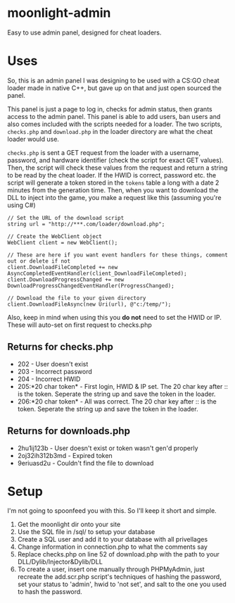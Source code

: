# moonlight-admin
Easy to use admin panel, designed for cheat loaders.

# Uses
So, this is an admin panel I was designing to be used with a CS:GO cheat loader made in native C++, but gave up on that and just open sourced the panel. 

This panel is just a page to log in, checks for admin status, then grants access to the admin panel. This panel is able to add users, ban users and also comes included with the scripts needed for a loader. The two scripts, `checks.php` and `download.php` in the loader directory are what the cheat loader would use.

`checks.php` is sent a GET request from the loader with a username, password, and hardware identifier (check the script for exact GET values). Then, the script will check these values from the request and return a string to be read by the cheat loader. If the HWID is correct, password etc. the script will generate a token stored in the `tokens` table a long with a date 2 minutes from the generation time. Then, when you want to download the DLL to inject into the game, you make a request like this (assuming you're using C#)

```
// Set the URL of the download script
string url = "http://***.com/loader/download.php";

// Create the WebClient object
WebClient client = new WebClient();

// These are here if you want event handlers for these things, comment out or delete if not
client.DownloadFileCompleted += new AsyncCompletedEventHandler(client_DownloadFileCompleted);
client.DownloadProgressChanged += new DownloadProgressChangedEventHandler(ProgressChanged);

// Download the file to your given directory
client.DownloadFileAsync(new Uri(url), @"c:/temp/");
```

Also, keep in mind when using this you <b>do not</b> need to set the HWID or IP. These will auto-set on first request to checks.php

## Returns for checks.php
<ul>
  <li>202 - User doesn't exist</li>
  <li>203 - Incorrect password</li>
  <li>204 - Incorrect HWID</li>
  <li>205:*20 char token* - First login, HWID & IP set. The 20 char key after :: is the token. Seperate the string up and save the token in the loader.</li>
  <li>206:*20 char token* - All was correct. The 20 char key after :: is the token. Seperate the string up and save the token in the loader.</li>
</ul>

## Returns for downloads.php
<ul>
  <li>2hu1ij123b - User doesn't exist or token wasn't gen'd properly</li>
  <li>2oj32ih312b3md - Expired token</li>
  <li>9eriuasd2u - Couldn't find the file to download</li>
</ul>

# Setup
I'm not going to spoonfeed you with this. So I'll keep it short and simple.

<ol>
  <li>Get the moonlight dir onto your site</li>
  <li>Use the SQL file in /sql/ to setup your database</li>
  <li>Create a SQL user and add it to your database with all privellages</li>
  <li>Change information in connection.php to what the comments say</li>
  <li>Replace checks.php on line 52 of download.php with the path to your DLL/Dylib/Injector&Dylib/DLL</li>
  <li>To create a user, insert one manually through PHPMyAdmin, just recreate the add.scr.php script's techniques of hashing the password, set your status to 'admin', hwid to 'not set', and salt to the one you used to hash the password. 
</ol>
  
